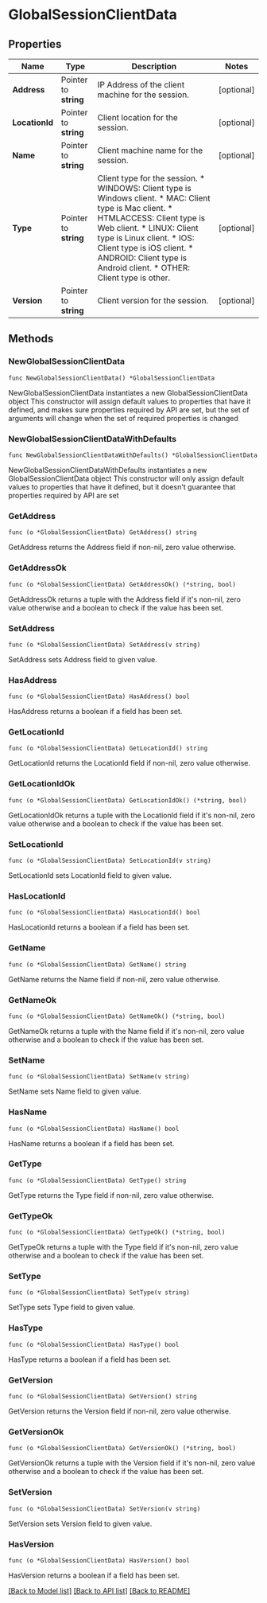 # GlobalSessionClientData

## Properties

Name | Type | Description | Notes
------------ | ------------- | ------------- | -------------
**Address** | Pointer to **string** | IP Address of the client machine for the session. | [optional] 
**LocationId** | Pointer to **string** | Client location for the session. | [optional] 
**Name** | Pointer to **string** | Client machine name for the session. | [optional] 
**Type** | Pointer to **string** | Client type for the session. * WINDOWS: Client type is Windows client. * MAC: Client type is Mac client. * HTMLACCESS: Client type is Web client. * LINUX: Client type is Linux client. * IOS: Client type is iOS client. * ANDROID: Client type is Android client. * OTHER: Client type is other. | [optional] 
**Version** | Pointer to **string** | Client version for the session. | [optional] 

## Methods

### NewGlobalSessionClientData

`func NewGlobalSessionClientData() *GlobalSessionClientData`

NewGlobalSessionClientData instantiates a new GlobalSessionClientData object
This constructor will assign default values to properties that have it defined,
and makes sure properties required by API are set, but the set of arguments
will change when the set of required properties is changed

### NewGlobalSessionClientDataWithDefaults

`func NewGlobalSessionClientDataWithDefaults() *GlobalSessionClientData`

NewGlobalSessionClientDataWithDefaults instantiates a new GlobalSessionClientData object
This constructor will only assign default values to properties that have it defined,
but it doesn't guarantee that properties required by API are set

### GetAddress

`func (o *GlobalSessionClientData) GetAddress() string`

GetAddress returns the Address field if non-nil, zero value otherwise.

### GetAddressOk

`func (o *GlobalSessionClientData) GetAddressOk() (*string, bool)`

GetAddressOk returns a tuple with the Address field if it's non-nil, zero value otherwise
and a boolean to check if the value has been set.

### SetAddress

`func (o *GlobalSessionClientData) SetAddress(v string)`

SetAddress sets Address field to given value.

### HasAddress

`func (o *GlobalSessionClientData) HasAddress() bool`

HasAddress returns a boolean if a field has been set.

### GetLocationId

`func (o *GlobalSessionClientData) GetLocationId() string`

GetLocationId returns the LocationId field if non-nil, zero value otherwise.

### GetLocationIdOk

`func (o *GlobalSessionClientData) GetLocationIdOk() (*string, bool)`

GetLocationIdOk returns a tuple with the LocationId field if it's non-nil, zero value otherwise
and a boolean to check if the value has been set.

### SetLocationId

`func (o *GlobalSessionClientData) SetLocationId(v string)`

SetLocationId sets LocationId field to given value.

### HasLocationId

`func (o *GlobalSessionClientData) HasLocationId() bool`

HasLocationId returns a boolean if a field has been set.

### GetName

`func (o *GlobalSessionClientData) GetName() string`

GetName returns the Name field if non-nil, zero value otherwise.

### GetNameOk

`func (o *GlobalSessionClientData) GetNameOk() (*string, bool)`

GetNameOk returns a tuple with the Name field if it's non-nil, zero value otherwise
and a boolean to check if the value has been set.

### SetName

`func (o *GlobalSessionClientData) SetName(v string)`

SetName sets Name field to given value.

### HasName

`func (o *GlobalSessionClientData) HasName() bool`

HasName returns a boolean if a field has been set.

### GetType

`func (o *GlobalSessionClientData) GetType() string`

GetType returns the Type field if non-nil, zero value otherwise.

### GetTypeOk

`func (o *GlobalSessionClientData) GetTypeOk() (*string, bool)`

GetTypeOk returns a tuple with the Type field if it's non-nil, zero value otherwise
and a boolean to check if the value has been set.

### SetType

`func (o *GlobalSessionClientData) SetType(v string)`

SetType sets Type field to given value.

### HasType

`func (o *GlobalSessionClientData) HasType() bool`

HasType returns a boolean if a field has been set.

### GetVersion

`func (o *GlobalSessionClientData) GetVersion() string`

GetVersion returns the Version field if non-nil, zero value otherwise.

### GetVersionOk

`func (o *GlobalSessionClientData) GetVersionOk() (*string, bool)`

GetVersionOk returns a tuple with the Version field if it's non-nil, zero value otherwise
and a boolean to check if the value has been set.

### SetVersion

`func (o *GlobalSessionClientData) SetVersion(v string)`

SetVersion sets Version field to given value.

### HasVersion

`func (o *GlobalSessionClientData) HasVersion() bool`

HasVersion returns a boolean if a field has been set.


[[Back to Model list]](../README.md#documentation-for-models) [[Back to API list]](../README.md#documentation-for-api-endpoints) [[Back to README]](../README.md)


